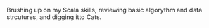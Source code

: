 Brushing up on my Scala skills, reviewing basic algorythm and data strcutures, and digging itto Cats.
